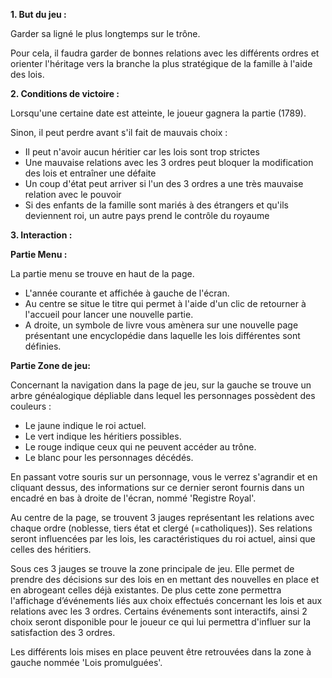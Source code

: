 **1.  But du jeu :**

Garder sa ligné le plus longtemps sur le trône.

Pour cela, il faudra garder de bonnes relations avec les différents ordres et orienter l'héritage vers la branche la plus stratégique de la famille à l'aide des lois.


**2.  Conditions de victoire :**

Lorsqu'une certaine date est atteinte, le joueur gagnera la partie (1789).

Sinon, il peut perdre avant s'il fait de mauvais choix :
  - Il peut n'avoir aucun héritier car les lois sont trop strictes
  - Une mauvaise relations avec les 3 ordres peut bloquer la modification des lois et entraîner une défaite
  - Un coup d'état peut arriver si l'un des 3 ordres a une très mauvaise relation avec le pouvoir
  - Si des enfants de la famille sont mariés à des étrangers et qu'ils deviennent roi, un autre pays prend le contrôle du royaume


**3.  Interaction :**

**Partie Menu :**

La partie menu se trouve en haut de la page.
 - L'année courante et affichée à gauche de l'écran.
 - Au centre se situe le titre qui permet à l'aide d'un clic de retourner à l'accueil pour lancer une nouvelle partie. 
 - A droite, un symbole de livre vous amènera sur une nouvelle page présentant une encyclopédie dans laquelle les lois différentes sont définies.

**Partie Zone de jeu:**

Concernant la navigation dans la page de jeu, sur la gauche se trouve un arbre généalogique dépliable dans lequel les personnages possèdent des couleurs :
 - Le jaune indique le roi actuel.
 - Le vert indique les héritiers possibles.
 - Le rouge indique ceux qui ne peuvent accéder au trône.
 - Le blanc pour les personnages décédés.

En passant votre souris sur un personnage, vous le verrez s'agrandir et en cliquant dessus, des informations sur ce dernier seront fournis dans un encadré en bas à droite de l'écran, nommé 'Registre Royal'.

Au centre de la page, se trouvent 3 jauges représentant les relations avec chaque ordre (noblesse, tiers état et clergé (=catholiques)). Ses relations seront influencées par les lois, les caractéristiques du roi actuel, ainsi que celles des héritiers.

Sous ces 3 jauges se trouve la zone principale de jeu. Elle permet de prendre des décisions sur des lois en en mettant des nouvelles en place et en abrogeant celles déjà existantes. De plus cette zone permettra l'affichage d’événements liés aux choix effectués concernant les lois et aux relations avec les 3 ordres. Certains événements sont interactifs, ainsi 2 choix seront disponible pour le joueur ce qui lui permettra d'influer sur la satisfaction des 3 ordres.

Les différents lois mises en place peuvent être retrouvées dans la zone à gauche nommée 'Lois promulguées'.
